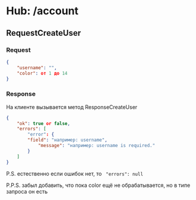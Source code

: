 # Hub: /account

## RequestCreateUser

### Request

```json
{
    "username": "",
    "color": от 1 до 14
}
```

### Response

На клиенте вызывается метод ResponseCreateUser

```json
{
    "ok": true or false,
    "errors": [
        "error": {
		"field": "например: username",
    		"message": "например: username is required."
        }
    ]
}
```

P.S. естественно если ошибок нет, то ``` "errors": null```

P.P.S. забыл добавить, что пока color ещё не обрабатывается, но в типе запроса он есть
